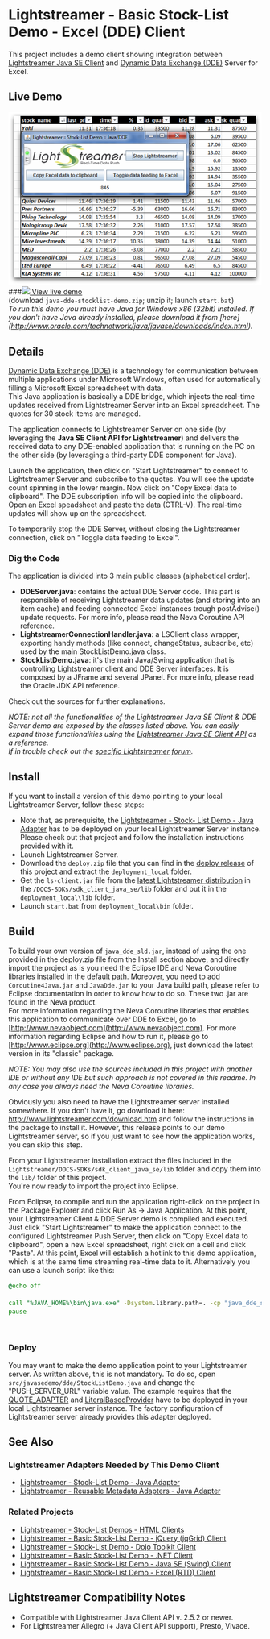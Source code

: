 # Lightstreamer - Basic Stock-List Demo - Excel (DDE) Client

<!-- START DESCRIPTION lightstreamer-example-stocklist-client-dde -->

This project includes a demo client showing integration between [Lightstreamer Java SE Client](http://www.lightstreamer.com/docs/client_javase_api/index.html) and [Dynamic Data Exchange (DDE)](http://en.wikipedia.org/wiki/Dynamic_Data_Exchange) Server for Excel.


## Live Demo

[![screenshot](screen_excel_large.png)](http://demos.lightstreamer.com/Java_DDEDemo_Basic/java-dde-stocklist-demo.zip)<br>
###[![](http://demos.lightstreamer.com/site/img/play.png) View live demo](http://demos.lightstreamer.com/Java_DDEDemo_Basic/java-dde-stocklist-demo.zip)<br>
(download `java-dde-stocklist-demo.zip`; unzip it; launch `start.bat`)<br>
*To run this demo you must have Java for Windows x86 (32bit) installed. If you don't have Java already installed, please download it from [here] (http://www.oracle.com/technetwork/java/javase/downloads/index.html).<BR/>*

## Details

[Dynamic Data Exchange (DDE)](http://en.wikipedia.org/wiki/Dynamic_Data_Exchange) is a technology for communication between multiple applications under Microsoft Windows, often used for automatically filling a Microsoft Excel spreadsheet with data.<br>
This Java application is basically a DDE bridge, which injects the real-time updates received from Lightstreamer Server into an Excel spreadsheet. The quotes for 30 stock items are managed.<br>

The application connects to Lightstreamer Server on one side (by leveraging the <b>Java SE Client API for Lightstreamer</b>) and delivers the received data to any DDE-enabled application that is running on the PC on the other side (by leveraging a third-party DDE component for Java).<br>

Launch the application, then click on "Start Lightstreamer" to connect to Lightstreamer Server and subscribe to the quotes. You will see the update count spinning in the lower margin. Now click on "Copy Excel data to clipboard". The DDE subscription info will be copied into the clipboard. Open an Excel speadsheet and paste the data (CTRL-V). The real-time updates will show up on the spreadsheet.<br>

To temporarily stop the DDE Server, without closing the Lightstreamer connection, click on "Toggle data feeding to Excel".

### Dig the Code

The application is divided into 3 main public classes (alphabetical order).
* <b>DDEServer.java</b>: contains the actual DDE Server code. This part is responsible of receiving Lightstreamer data updates (and storing into an item cache) and feeding connected Excel instances trough postAdvise() update requests.
  For more info, please read the Neva Coroutine API reference.
* <b>LightstreamerConnectionHandler.java</b>: a LSClient class wrapper, exporting handy methods (like connect, changeStatus, subscribe, etc) used by the main StockListDemo.java class.
* <b>StockListDemo.java</b>: it's the main Java/Swing application that is controlling Lightstreamer client and DDE Server interfaces. It is composed by a JFrame and several JPanel. For more info, please read the Oracle JDK API reference.
  
Check out the sources for further explanations.
  
<i>NOTE: not all the functionalities of the Lightstreamer Java SE Client & DDE Server demo are exposed by the classes listed above. You can easily expand those functionalities using the [Lightstreamer Java SE Client API](http://www.lightstreamer.com/docs/client_javase_javadoc/index.html) as a reference.<br>
If in trouble check out the [specific Lightstreamer forum](http://www.lightstreamer.com/vb/forumdisplay.php?f=12). </i>

<!-- END DESCRIPTION lightstreamer-example-stocklist-client-dde -->

## Install

If you want to install a version of this demo pointing to your local Lightstreamer Server, follow these steps:

* Note that, as prerequisite, the [Lightstreamer - Stock- List Demo - Java Adapter](https://github.com/Weswit/Lightstreamer-example-Stocklist-adapter-java) has to be deployed on your local Lightstreamer Server instance. Please check out that project and follow the installation instructions provided with it.
* Launch Lightstreamer Server.
* Download the `deploy.zip` file that you can find in the [deploy release](https://github.com/Weswit/Lightstreamer-example-StockList-client-dde/releases) of this project and extract the `deployment_local` folder.
* Get the `ls-client.jar` file from the [latest Lightstreamer distribution](http://www.lightstreamer.com/download) in the `/DOCS-SDKs/sdk_client_java_se/lib` folder and put it in the `deployment_local\lib` folder.
* Launch `start.bat` from `deployment_local\bin` folder.

## Build

To build your own version of `java_dde_sld.jar`, instead of using the one provided in the deploy.zip file from the Install section above, and directly import the project as is you need the Eclipse IDE and Neva Coroutine libraries installed in the default path. Moreover, you need to add `Coroutine4Java.jar` and `JavaDde.jar` to your Java build path, please refer to Eclipse documentation in order to know how to do so. These two .jar are found in the Neva product.<br>
For more information regarding the Neva Coroutine libraries that enables this application to communicate over DDE to Excel, go to [http://www.nevaobject.com](http://www.nevaobject.com).
For more information regarding Eclipse and how to run it, please go to [http://www.eclipse.org](http://www.eclipse.org), just download the latest version in its "classic" package.
  
<i>NOTE: You may also use the sources included in this project with another IDE or without any IDE but such approach is not covered in this readme. In any case you always need the Neva Coroutine libraries.</i>

Obviously you also need to have the Lightstreamer server installed somewhere. If you don't have it, go download it here: http://www.lightstreamer.com/download.htm and follow the instructions in the package to install it.
However, this release points to our demo Lightstreamer server, so if you just want to see how the application works, you can skip this step.
  
From your Lightstreamer installation extract the files included in the `Lightstreamer/DOCS-SDKs/sdk_client_java_se/lib` folder and copy them into the `lib/` folder of this project.<br>
You're now ready to import the project into Eclipse.

From Eclipse, to compile and run the application right-click on the project in the Package Explorer and click Run As -> Java Application.
At this point, your Lightstreamer Client & DDE Server demo is compiled and executed. Just click "Start Lightstreamer" to make the application connect to the configured Lightstreamer Push Server, then click on "Copy Excel data to clipboard", open a new Excel spreadsheet, right click on a cell and click "Paste". At this point, Excel will establish a hotlink to this demo application, which is at the same time streaming real-time data to it.
Alternatively you can use a launch script like this:
```cmd
@echo off

call "%JAVA_HOME%\bin\java.exe" -Dsystem.library.path=. -cp "java_dde_sld.jar";"../lib/ls-client.jar" javasedemo.dde.StockListDemo
pause
```
<br>
  
### Deploy
  
You may want to make the demo application point to your Lightstreamer server. As written above, this is not mandatory. To do so, open `src/javasedemo/dde/StockListDemo.java` and change the "PUSH_SERVER_URL" variable value.
The example requires that the [QUOTE_ADAPTER](https://github.com/Weswit/Lightstreamer-example-Stocklist-adapter-java) and [LiteralBasedProvider](https://github.com/Weswit/Lightstreamer-example-ReusableMetadata-adapter-java) have to be deployed in your local Lightstreamer server instance. 
The factory configuration of Lightstreamer server already provides this adapter deployed.<br>

## See Also

### Lightstreamer Adapters Needed by This Demo Client
<!-- START RELATED_ENTRIES -->

* [Lightstreamer - Stock-List Demo - Java Adapter](https://github.com/Weswit/Lightstreamer-example-Stocklist-adapter-java)
* [Lightstreamer - Reusable Metadata Adapters - Java Adapter](https://github.com/Weswit/Lightstreamer-example-ReusableMetadata-adapter-java)

<!-- END RELATED_ENTRIES -->

### Related Projects

* [Lightstreamer - Stock-List Demos - HTML Clients](https://github.com/Weswit/Lightstreamer-example-Stocklist-client-javascript)
* [Lightstreamer - Basic Stock-List Demo - jQuery (jqGrid) Client](https://github.com/Weswit/Lightstreamer-example-StockList-client-jquery)
* [Lightstreamer - Stock-List Demo - Dojo Toolkit Client](https://github.com/Weswit/Lightstreamer-example-StockList-client-dojo)
* [Lightstreamer - Basic Stock-List Demo - .NET Client](https://github.com/Weswit/Lightstreamer-example-StockList-client-dotnet)
* [Lightstreamer - Basic Stock-List Demo - Java SE (Swing) Client](https://github.com/Weswit/Lightstreamer-example-StockList-client-java)
* [Lightstreamer - Basic Stock-List Demo - Excel (RTD) Client](https://github.com/Weswit/Lightstreamer-example-StockList-client-rtd)

## Lightstreamer Compatibility Notes

* Compatible with Lightstreamer Java Client API v. 2.5.2 or newer.
* For Lightstreamer Allegro (+ Java Client API support), Presto, Vivace.

